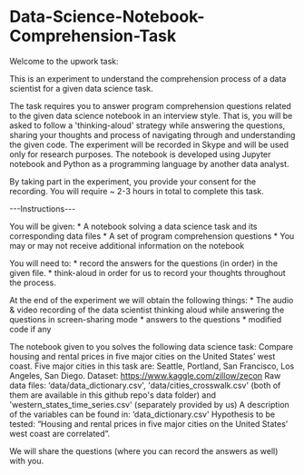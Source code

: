 # Data-Science-Notebook-Comprehension-Task

Welcome to the upwork task:

This is an experiment to understand the comprehension process of a data scientist for a given data science task.

The task requires you to answer program comprehension questions related to the given data science notebook in an interview style. That is, you will be asked to follow a 'thinking-aloud' strategy while answering the questions, sharing your thoughts and process of navigating through and understanding the given code. The experiment will be recorded in Skype and will be used only for research purposes. The notebook is developed using Jupyter notebook and Python as a programming language by another data analyst. 

By taking part in the experiment, you provide your consent for the recording. You will require ~ 2-3 hours in total to complete this task.

---Instructions---

You will be given:
    * A notebook solving a data science task and its corresponding data files
    * A set of program comprehension questions
    * You may or may not receive additional information on the notebook

You will need to:
    * record the answers for the questions (in order) in the given file.
    * think-aloud in order for us to record your thoughts throughout the process.

At the end of the experiment we will obtain the following things:
    * The audio & video recording of the data scientist thinking aloud while answering the questions in screen-sharing mode
    * answers to the questions
    * modified code if any

The notebook given to you solves the following data science task:
    Compare housing and rental prices in five major cities on the United States’ west coast. Five major cities in this task are: Seattle, Portland, San Francisco, Los Angeles, San Diego.
    Dataset: https://www.kaggle.com/zillow/zecon
    Raw data files: ‘data/data_dictionary.csv', 'data/cities_crosswalk.csv' (both of them are available in this github repo's data folder) and 'western_states_time_series.csv' (separately provided by us)
    A description of the variables can be found in: ‘data_dictionary.csv'
    Hypothesis to be tested: “Housing and rental prices in five major cities on the United States’ west coast are correlated”.

We will share the questions (where you can record the answers as well) with you.
